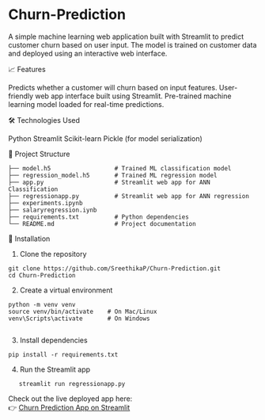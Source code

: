 # Churn-Prediction
A simple machine learning web application built with Streamlit to predict customer churn based on user input. The model is trained on customer data and deployed using an interactive web interface.

📈 Features

Predicts whether a customer will churn based on input features.
User-friendly web app interface built using Streamlit.
Pre-trained machine learning model loaded for real-time predictions.

🛠 Technologies Used

Python
Streamlit
Scikit-learn
Pickle (for model serialization)


📂 Project Structure
```
├── model.h5                  # Trained ML classification model
├── regression_model.h5       # Trained ML regression model
├── app.py                    # Streamlit web app for ANN Classification
├── regressionapp.py          # Streamlit web app for ANN regression
├── experiments.ipynb
├── salaryregression.iynb
├── requirements.txt          # Python dependencies
└── README.md                 # Project documentation
```
🚀 Installation

1. Clone the repository
```
git clone https://github.com/SreethikaP/Churn-Prediction.git
cd Churn-Prediction
```
2. Create a virtual environment
```
python -m venv venv
source venv/bin/activate    # On Mac/Linux
venv\Scripts\activate       # On Windows
   
```
3. Install dependencies
```
pip install -r requirements.txt
```
4. Run the Streamlit app
```
   streamlit run regressionapp.py
```


Check out the live deployed app here:  
👉 [Churn Prediction App on Streamlit](https://churn-prediction-8jh2tfstfxmejkqfdrehcq.streamlit.app)


